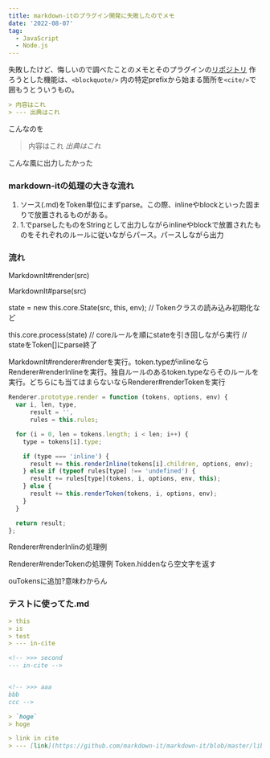 ```yaml
---
title: markdown-itのプラグイン開発に失敗したのでメモ
date: '2022-08-07'
tag:
  - JavaScript
  - Node.js
---
```


失敗したけど、悔しいので調べたことのメモとそのプラグインの[リポジトリ](https://github.com/ikmnjrd/markdown-it-bqcite)
作ろうとした機能は、`<blockquote/>` 内の特定prefixから始まる箇所を`<cite/>`で囲もうとういうもの。

```markdown
> 内容はこれ
> --- 出典はこれ
```
こんなのを

> 内容はこれ
> <cite>出典はこれ</cite>

こんな風に出力したかった

### markdown-itの処理の大きな流れ
1. ソース(.md)をToken単位にまずparse。この際、inlineやblockといった固まりで放置されるものがある。
2. 1.でparseしたものをStringとして出力しながらinlineやblockで放置されたものをそれぞれのルールに従いながらパース。パースしながら出力


### 流れ
MarkdownIt#render(src)

MarkdownIt#parse(src)

state = new this.core.State(src, this, env);
// Tokenクラスの読み込み初期化など

this.core.process(state)
// coreルールを順にstateを引き回しながら実行
// stateをToken[]にparse終了


MarkdownIt#renderer#renderを実行。token.typeがinlineならRenderer#renderInlineを実行。独自ルールのあるtoken.typeならそのルールを実行。どちらにも当てはまらないならRenderer#renderTokenを実行
```js
Renderer.prototype.render = function (tokens, options, env) {
  var i, len, type,
      result = '',
      rules = this.rules;

  for (i = 0, len = tokens.length; i < len; i++) {
    type = tokens[i].type;

    if (type === 'inline') {
      result += this.renderInline(tokens[i].children, options, env);
    } else if (typeof rules[type] !== 'undefined') {
      result += rules[type](tokens, i, options, env, this);
    } else {
      result += this.renderToken(tokens, i, options, env);
    }
  }

  return result;
};
```

Renderer#renderInlinの処理例


Renderer#renderTokenの処理例
Token.hiddenなら空文字を返す


ouTokensに追加?意味わからん



### テストに使ってた.md
```markdown
> this
> is
> test
> --- in-cite

<!-- >>> second
--- in-cite -->


<!-- >>> aaa
bbb
ccc -->

> `hoge`
> hoge

> link in cite
> --- [link](https://github.com/markdown-it/markdown-it/blob/master/lib/renderer.js)
```